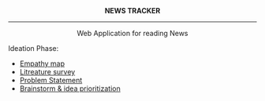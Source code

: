 <center><b>NEWS TRACKER</b></center>
<hr>

<center>Web Application for reading News</center>

Ideation Phase:
- <a href="https://github.com/IBM-EPBL/IBM-Project-32290-1660209110/blob/main/Phases/Ideation%20Phase/empathy_map.pdf">Empathy map</a>
- <a href="https://github.com/IBM-EPBL/IBM-Project-32290-1660209110/blob/main/Phases/Ideation%20Phase/litreature_survey.pdf">Litreature survey</a>
- <a href="https://github.com/IBM-EPBL/IBM-Project-32290-1660209110/blob/main/Phases/Ideation%20Phase/problem_statement.pdf">Problem Statement</a>
- <a href="https://github.com/IBM-EPBL/IBM-Project-32290-1660209110/blob/main/Phases/Ideation%20Phase/brainstorm_and_idea_prioritization.pdf">Brainstorm & idea prioritization</a>
